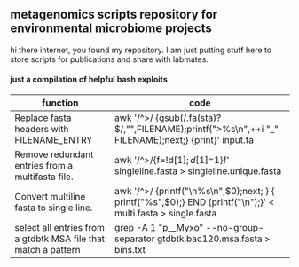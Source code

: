 ## metagenomics scripts repository for environmental microbiome projects
hi there internet, you found my repository. I am just putting stuff here to store scripts for publications and share with labmates. 



#### just a compilation of helpful bash exploits

| function  | code |
| ------------------------ | -------------------- |
|  Replace fasta headers with FILENAME_ENTRY  | awk '/^>/ {gsub(/.fa(sta)?$/,"",FILENAME);printf(">%s\n",++i "\_" FILENAME);next;} {print}' input.fa  |
| Remove redundant entries from a multifasta file.   | awk '/^>/{f=!d[$1];d[$1]=1}f' singleline.fasta > singleline.unique.fasta  |
| Convert multiline fasta to single line. |  awk '/^>/ {printf("\n%s\n",$0);next; } { printf("%s",$0);} END {printf("\n");}' < multi.fasta > single.fasta |
| select all entries from a gtdbtk MSA file that match a pattern | grep -A 1 "p__Myxo" --no-group-separator gtdbtk.bac120.msa.fasta > bins.txt | 

